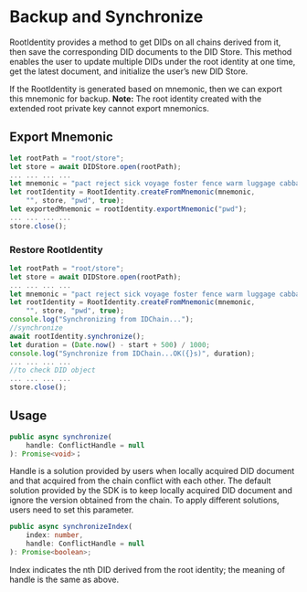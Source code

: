 # Backup and Synchronize

RootIdentity provides a method to get DIDs on all chains derived from it, then save the corresponding DID documents to the DID Store. This method enables the user to update multiple DIDs under the root identity at one time, get the latest document, and initialize the user’s new DID Store.

If the RootIdentity is generated based on mnemonic, then we can export this mnemonic for backup. **Note:** The root identity created with the extended root private key cannot export mnemonics.

## Export Mnemonic

```typescript
let rootPath = "root/store";
let store = await DIDStore.open(rootPath);
... ... ... ...
let mnemonic = "pact reject sick voyage foster fence warm luggage cabbage any subject carbon";
let rootIdentity = RootIdentity.createFromMnemonic(mnemonic,
    "", store, "pwd", true);
let exportedMnemonic = rootIdentity.exportMnemonic("pwd");
... ... ... ...
store.close();
```

### Restore RootIdentity

```typescript
let rootPath = "root/store";
let store = await DIDStore.open(rootPath);
... ... ... ...
let mnemonic = "pact reject sick voyage foster fence warm luggage cabbage any subject carbon";
let rootIdentity = RootIdentity.createFromMnemonic(mnemonic,
    "", store, "pwd", true);
console.log("Synchronizing from IDChain...");
//synchronize
await rootIdentity.synchronize();
let duration = (Date.now() - start + 500) / 1000;
console.log("Synchronize from IDChain...OK({}s)", duration);
... ... ... ...
//to check DID object
... ... ... ...
store.close();
```

## Usage

```typescript
public async synchronize(
    handle: ConflictHandle = null
): Promise<void>；
```

Handle is a solution provided by users when locally acquired DID document and that acquired from the chain conflict with each other. The default solution provided by the SDK is to keep locally acquired DID document and ignore the version obtained from the chain. To apply different solutions, users need to set this parameter.

```typescript
public async synchronizeIndex(
    index: number,
    handle: ConflictHandle = null
): Promise<boolean>;
```

Index indicates the nth DID derived from the root identity; the meaning of handle is the same as above.
